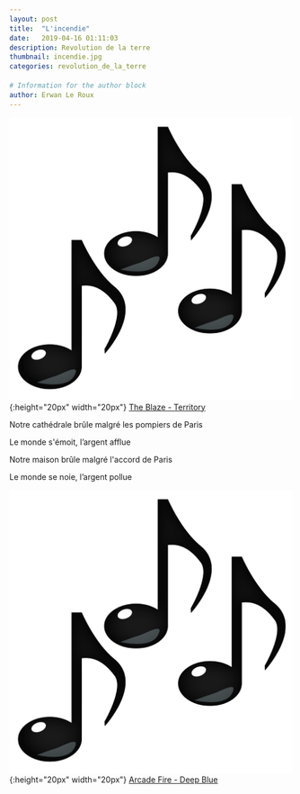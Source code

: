 ```yaml
---
layout: post
title:  "L'incendie"
date:   2019-04-16 01:11:03
description: Revolution de la terre
thumbnail: incendie.jpg
categories: revolution_de_la_terre

# Information for the author block
author: Erwan Le Roux
---
```





![](/assets/img/notes.png){:height="20px" width="20px"} [The Blaze - Territory][link1] 

Notre cathédrale brûle malgré les pompiers de Paris

Le monde s'émoit, l’argent afflue 

Notre maison brûle malgré l'accord de Paris 

Le monde se noie, l’argent pollue


![](/assets/img/notes.png){:height="20px" width="20px"} [Arcade Fire - Deep Blue][link2] 

[link1]: https://www.youtube.com/watch?v=54fea7wuV6s&fbclid=IwAR2jRwDqcXI8Bd_0l5n8Zza5fN5CUxpKfcAZe_Tn0eJJijwY4tMnrVpKA9w
[link2]: https://www.youtube.com/watch?v=Cb0U9khXcLQ
